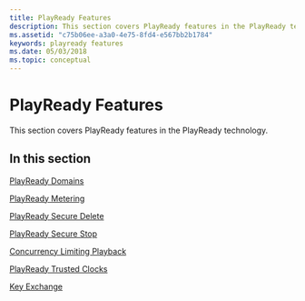 ```yaml
---
title: PlayReady Features
description: This section covers PlayReady features in the PlayReady technology.
ms.assetid: "c75b06ee-a3a0-4e75-8fd4-e567bb2b1784"
keywords: playready features
ms.date: 05/03/2018
ms.topic: conceptual
---
```



# PlayReady Features

This section covers PlayReady features in the PlayReady technology.

## In this section

[PlayReady Domains](domains.md)

[PlayReady Metering](metering.md)

[PlayReady Secure Delete](secure-delete-pk.md)

[PlayReady Secure Stop](secure-stop-pk.md)

[Concurrency Limiting Playback](concurrency-limiting.md)

[PlayReady Trusted Clocks](trusted-clocks.md) 

[Key Exchange](key-exchange.md) 




